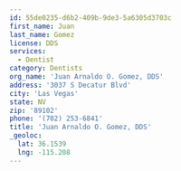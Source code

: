 ```yaml
---
id: 55de0235-d6b2-409b-9de3-5a6305d3703c
first_name: Juan
last_name: Gomez
license: DDS
services:
  - Dentist
category: Dentists
org_name: 'Juan Arnaldo O. Gomez, DDS'
address: '3037 S Decatur Blvd'
city: 'Las Vegas'
state: NV
zip: '89102'
phone: '(702) 253-6841'
title: 'Juan Arnaldo O. Gomez, DDS'
_geoloc:
  lat: 36.1539
  lng: -115.208
---
```


